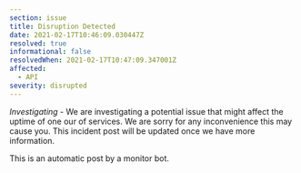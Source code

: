 ```yaml
---
section: issue
title: Disruption Detected
date: 2021-02-17T10:46:09.030447Z
resolved: true
informational: false
resolvedWhen: 2021-02-17T10:47:09.347001Z
affected:
  - API
severity: disrupted
---
```

*Investigating* - We are investigating a potential issue that might affect the uptime of one our of services. We are sorry for any inconvenience this may cause you. This incident post will be updated once we have more information.

This is an automatic post by a monitor bot.
        
